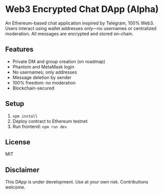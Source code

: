# Web3 Encrypted Chat DApp (Alpha)

An Ethereum-based chat application inspired by Telegram, 100% Web3. Users interact using wallet addresses only—no usernames or centralized moderation. All messages are encrypted and stored on-chain.

## Features
- Private DM and group creation (on roadmap)
- Phantom and MetaMask login
- No usernames; only addresses
- Message deletion by sender
- 100% freedom: no moderation
- Blockchain-secured

## Setup
1. `npm install`
2. Deploy contract to Ethereum testnet
3. Run frontend: `npm run dev`

## License
MIT

## Disclaimer
This DApp is under development. Use at your own risk. Contributions welcome.

